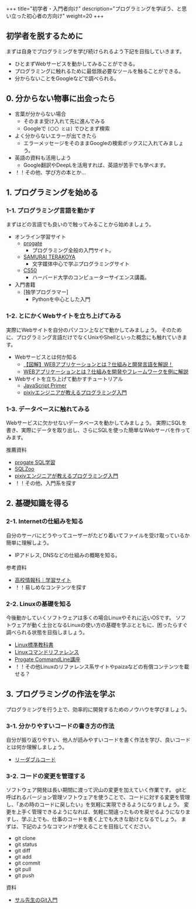 +++
title="初学者・入門者向け"
description="プログラミングを学ぼう、と思い立った初心者の方向け"
weight=20
+++

## 初学者を脱するために
まずは自身でプログラミングを学び続けられるよう下記を目指していきます。
- ひとまずWebサービスを動かしてみることができる。
- プログラミングに触れるために最低限必要なツールを触ることができる。
- 分からないことをGoogleなどで調べられる。

## 0. 分からない物事に出会ったら
- 言葉が分からない場合
    - そのまま受け入れて先に進んでみる
    - Googleで `[〇〇 とは]` でひとまず検索
- よく分からないエラーが出てきたら
    - エラーメッセージをそのままGoogleの検索ボックスに入れてみましょう。
- 英語の資料も活用しよう
    - Google翻訳やDeepLを活用すれば、英語が苦手でも学べます。
- ！！その他、学び方の本とか…

## 1. プログラミングを始める

### 1-1. プログラミング言語を動かす
まずはどの言語でも良いので触ってみることから始めましょう。

- オンライン学習サイト
    - [progate](https://prog-8.com/)
        - プログラミング全般の入門サイト。
    - [SAMURAI TERAKOYA](https://terakoya.sejuku.net/)
        - 文字媒体中心で学ぶプログラミングサイト
    - [CS50](https://cs50.jp/)
        - ハーバード大学のコンピューターサイエンス講義。
- 入門書籍
    - [独学プログラマー]
        - Pythonを中心とした入門

### 1-2. とにかくWebサイトを立ち上げてみる
実際にWebサイトを自分のパソコン上などで動かしてみましょう。
そのために、プログラミング言語だけでなくUnixやShellといった概念にも触れていきます。

- Webサービスとは何か知る
    - [【図解】WEBアプリケーションとは？仕組みと開発言語を解説！](https://www.kagoya.jp/howto/it-glossary/web/webapplication/)
    - [WEBアプリケーションとは？仕組みを開発やフレームワークを例に解説](https://www.itmanage.co.jp/column/web-application/)
- Webサイトを立ち上げて動かすチュートリアル
    - [JavaScript Primer](https://jsprimer.net/)
    - [pixivエンジニアが教えるプログラミング入門](https://www.amazon.co.jp/dp/4061385682)

### 1-3. データベースに触れてみる
Webサービスに欠かせないデータベースを動かしてみましょう。
実際にSQLを書き、実際にデータを取り出し、さらにSQLを使った簡単なWebサーバを作ってみます。

推薦資料
- [progate SQL学習](https://prog-8.com/courses/sql)
- [SQLZoo](https://sqlzoo.net/wiki/SQL_Tutorial/ja)
- [pixivエンジニアが教えるプログラミング入門](https://www.amazon.co.jp/dp/4061385682)
- ！！その他、入門系を探す

## 2. 基礎知識を得る
### 2-1. Internetの仕組みを知る
自分のサーバにどうやってユーザーがたどり着いてファイルを受け取っているか簡単に理解しよう。
- IPアドレス, DNSなどの仕組みの概略を知る。

参考資料
- [高校情報科｜学習サイト](https://www.johoka.jp/network)
- ！！易しめなコンテンツを探す

### 2-2. Linuxの基礎を知る
今後動かしていくソフトウェアは多くの場合Linuxやそれに近いOSです。
ソフトウェアが動く土台となるLinuxの使い方の基礎を学ぶとともに、困ったらすぐ調べられる状態を目指しましょう。

- [Linux標準教科書](https://linuc.org/textbooks/linux/)
- [Linuxコマンドリファレンス](https://gihyo.jp/book/2015/978-4-7741-7404-4)
- [Progate CommandLine講座](https://prog-8.com/courses/commandline)
- ！！その他Linuxのリファレンス系サイトやpaizaなどの有償コンテンツを載せる？

## 3. プログラミングの作法を学ぶ
プログラミングを行う上で、効率的に開発するためのノウハウを学びましょう。

### 3-1. 分かりやすいコードの書き方の作法
自分が振り返りやすい、他人が読みやすいコードを書く作法を学び、良いコードとは何か理解しましょう。

- [リーダブルコード](https://www.amazon.co.jp/dp/4873115655)

### 3-2. コードの変更を管理する
ソフトウェア開発は長い期間に渡って沢山の変更を加えていく作業です。
gitと呼ばれるバージョン管理ソフトウェアを使うことで、コードに対する変更を管理し、「あの時のコードに戻したい」を気軽に実現できるようになりましょう。
変更を上手く管理できるようになれば、気軽に間違ったものを戻せるようになりますし、学ぶ上でも、仕事のコードを書く上でも大きな助けとなるでしょう。
まずは、下記のようなコマンドが使えることを目指してください。

- git clone
- git status
- git diff
- git add
- git commit
- git pull
- git push

資料
- [サル先生のGit入門](https://backlog.com/ja/git-tutorial/)

